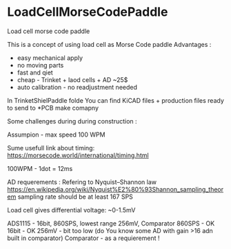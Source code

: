 # LoadCellMorseCodePaddle
Load cell morse code paddle

This is a concept of using load cell as Morse Code paddle
Advantages :
- easy mechanical apply
- no moving parts
- fast and qiet
- cheap - Trinket + laod cells + AD ~25$
- auto calibration - no readjustment needed


In TrinketShielPaddle folde You can find KiCAD files + production files ready to send to *PCB make comapny 


Some challenges during during construction :

Assumpion - max speed 100 WPM

Sume usefull link about timing:
https://morsecode.world/international/timing.html

100WPM - 1dot = 12ms

AD requerements : 
Refering to Nyquist–Shannon law https://en.wikipedia.org/wiki/Nyquist%E2%80%93Shannon_sampling_theorem sampling rate should be at least 167 SPS

Load cell gives differential voltage: ~0-1.5mV

ADS1115 - 16bit, 860SPS, lowest range 256mV, Comparator
860SPS - OK
16bit - OK
256mV - bit too low (do You know some AD with gain >16 adn built in comparator)
Comparator - as a requierement !
